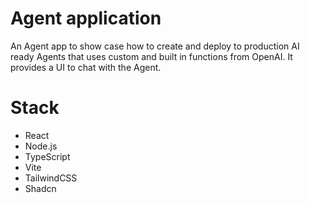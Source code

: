 # Agent application

An Agent app to show case how to create and deploy to production AI ready Agents that uses custom and built in functions from OpenAI. 
It provides a UI to chat with the Agent. 

# Stack
- React
- Node.js
- TypeScript
- Vite
- TailwindCSS
- Shadcn